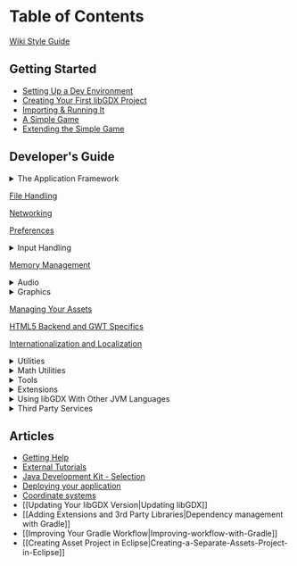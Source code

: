 # Table of Contents
[Wiki Style Guide](Wiki-Style-Guide)

## Getting Started
* [Setting Up a Dev Environment](https://libgdx.com/dev/setup/)
* [Creating Your First libGDX Project](https://libgdx.com/dev/project_generation/)
* [Importing & Running It](https://libgdx.com/dev/import_and_running/)
* [A Simple Game](https://libgdx.com/dev/simple_game/)
* [Extending the Simple Game](https://libgdx.com/dev/simple_game_extended/)

## Developer's Guide
<details><summary>The Application Framework</summary>

* [The Application Framework](The-Application-Framework)  
* [The Life-Cycle](The-Life-Cycle)  
* [Modules Overview](Modules-Overview)  
* [Starter Classes and Configuration](Starter-Classes-and-Configuration)  
* [Querying](Querying)  
* [Logging](Logging)  
* [Threading](Threading)  
* [Interfacing With Platform-Specific Code](Interfacing-With-Platform-Specific-Code)

</details>

[File Handling](File-Handling)

[Networking](Networking)

[Preferences](Preferences)

<details><summary>Input Handling</summary>

* [Input Handling](Input-Handling)
* [Configuration and Querying](Configuration-and-Querying)
* [Mouse, Touch and Keyboard](Mouse,-Touch-and-Keyboard)
  * [Polling](Polling)  
  * [Event Handling](Event-Handling)
* [Controllers](Controllers)
* [Gesture Detection](Gesture-Detection)
* [Simple Text Input](Simple-Text-Input)
* [Accelerometer](Accelerometer)
* [Compass](Compass)
* [Gyroscope](Gyroscope)
* [Vibrator](Vibrator)
* [Cursor Visibility and Catching](Cursor-Visibility-and-Catching)
* [Back and Menu Key Catching](Back-and-Menu-Key-Catching)
* [On-Screen Keyboard](On-Screen-Keyboard)
* [Adding new Keycodes](Adding-new-Keycodes)

</details>

[Memory Management](Memory-Management)

<details><summary>Audio</summary>

* [Audio](Audio)
* [Sound Effects](Sound-Effects)
* [Streaming Music](Streaming-Music)
* [Playing PCM Audio](Playing-PCM-Audio)
* [Recording PCM Audio](Recording-PCM-Audio)

</details>

<details><summary>Graphics</summary>

* [Graphics](Graphics)
* [Querying and configuring graphics (monitors, display modes, vsync, display cutouts)](Querying-and-configuring-graphics-(monitors,-display-modes,-vsync,-display-cutouts))
* [Continuous and Non-Continuous Rendering](Continuous-and-Non-Continuous-Rendering)
* [Clearing the Screen](Clearing-the-Screen)
* [Taking a Screenshot](Taking-a-Screenshot)
* [Profiling](Profiling)
* [Viewports](Viewports)
* [OpenGL (ES) Support](OpenGL-(ES)-Support)  
  * Configuration and Querying OpenGL ??  
  * Direct Access ??  
  * Utility Classes  
     -[Rendering Shapes](Rendering-Shapes)  
     -[Textures and TextureRegions](Textures-and-TextureRegions)  
     -[Meshes](Meshes)  
     -[Shaders](Shaders)  
     -[Frame Buffer Objects](Frame-Buffer-Objects)

&nbsp;&nbsp;&nbsp; **2D Graphics**  
* [SpriteBatch, TextureRegions, and Sprites](SpriteBatch,-TextureRegions,-and-Sprites)  
* [2D Animation](2D-Animation)  
* [Clipping, With the Use of ScissorStack](Clipping,-With-the-Use-of-ScissorStack)  
* [Masking](Masking)  
* [Orthographic Camera](Orthographic-Camera)  
* Mapping Touch Coordinates ??  
* [NinePatches](NinePatches)  
* [Bitmap Fonts](Bitmap-Fonts)  
  * [Distance Field Fonts](Distance-Field-Fonts)  
  * [Color Markup Language](Color-Markup-Language)  
* [Using TextureAtlases](Using-TextureAtlases)  
* [Pixmaps](Pixmaps)  
* [Packing Atlases Offline](Packing-Atlases-Offline)  
* [Packing Atlases at Runtime](Packing-Atlases-at-Runtime)  
* [Texture Compression](Texture-Compression)  
* [2D ParticleEffects](2D-ParticleEffects)  
* [Tile Maps](Tile-Maps)  
* [scene2d](scene2d)  
* [scene2d.ui](scene2d.ui)  
  * [Table](Table)  
  * [Skin](Skin)  
* [ImGui](ImGui)

&nbsp;&nbsp;&nbsp; **[3D Graphics](3D-Graphics)**

* [Quick Start](Quick-Start)  
* [Models](Models)  
* [Material and Environment](Material-and-Environment)  
* [ModelBatch](ModelBatch)  
* [ModelCache](ModelCache)  
* [ModelBuilder, MeshBuilder and MeshPartBuilder](ModelBuilder,-MeshBuilder-and-MeshPartBuilder)  
* [3D Animations and Skinning](3D-Animations-and-Skinning)  
* [Importing Blender Models in libGDX](Importing-Blender-Models-in-libGDX)  
* [3D Particle Effects](3D-Particle-Effects)  
* [Virtual Reality (VR)](Virtual-Reality-(VR))
* [3D Picking](3D-Picking)
* Perspective Camera ??  

</details>

[Managing Your Assets](Managing-Your-Assets)

[HTML5 Backend and GWT Specifics](HTML5-Backend-and-GWT-Specifics)

[Internationalization and Localization](Internationalization-and-Localization)

<details><summary>Utilities</summary>

* [Reading and Writing JSON](Reading-and-Writing-JSON)
* [Reading and Writing XML](Reading-and-Writing-XML)
* [Collections](Collections)
* [Reflection](Reflection)
* [jnigen](jnigen)

</details>

<details><summary>Math Utilities</summary>

* [Math Utilities](Math-Utilities)
* [Interpolation](Interpolation)
* [Vectors, Matrices, Quaternions](Vectors,-Matrices,-Quaternions)
* [Circles, Planes, Rays, etc.](Circles,-Planes,-Rays,-etc.)
* [Path Interface and Splines](Path-Interface-and-Splines)
* Bounding Volumes ??
* Intersection and Overlap Testing ??

</details>

<details><summary>Tools</summary>

* [Texture Packer](Texture-Packer)
* [Hiero](Hiero)
* [2D Particle Editor](2D-Particle-Editor)
* [Skin Composer](Skin-Composer)
* [Overlap2D](Overlap2D)

</details>

<details><summary>Extensions</summary>

* [Artificial Intelligence](Artificial-Intelligence)
* [gdx-freetype](gdx-freetype)
* [gdx-pay](gdx-pay): cross-platform In-App-Purchasing API
* [Physics](Physics)  
  * [Box2D](Box2D)  
  * [Bullet Physics](Bullet-Physics)  
     -[[Setup|Bullet Wrapper Setup]]  
     -[[Using the Wrapper|Bullet Wrapper Using the wrapper]]  
     -[[Using Models|Bullet Wrapper Using models]]  
     -[[Contact Callbacks|Bullet Wrapper Contact callbacks]]  
     -[[Custom Classes|Bullet Wrapper Custom classes]]  
     -[[Debugging|Bullet Wrapper Debugging]]
* [[Publishing Your Own Extensions|Third Party Extension Support]]
</details>

<details><summary>Using libGDX With Other JVM Languages</summary>

* [Using libGDX With Other JVM Languages](Using-libGDX-With-Other-JVM-Languages)
* [Using libGDX With Clojure](Using-libGDX-With-Clojure)
* [Using libGDX With Kotlin](Using-libGDX-With-Kotlin)
* [Using libGDX With Python](Using-libGDX-With-Python)
* [Using libGDX With Scala](Using-libGDX-With-Scala)

</details>

<details><summary>Third Party Services</summary>

* [AdMob in libGDX](AdMob-in-libGDX)
* [Airpush in libGDX](Airpush-in-libGDX)
* [Firebase in libGDX](Firebase-in-libGDX)
* [Smaato in libGDX](Smaato-in-libGDX)
* [Google Play Games Services in libGDX](Google-Play-Games-Services-in-libGDX)
* [Pollfish in libGDX](Pollfish-in-libGDX)
* [ProGuard/DexGuard and libGDX](ProGuard/DexGuard-and-libGDX)

</details>

## Articles
* [Getting Help](Getting-Help)
* [External Tutorials](External-Tutorials)
* [Java Development Kit - Selection](Java-Development-Kit---Selection)
* [Deploying your application](Deploying-your-application)
* [Coordinate systems](Coordinate-systems)
* [[Updating Your libGDX Version|Updating libGDX]]
* [[Adding Extensions and 3rd Party Libraries|Dependency management with Gradle]]
* [[Improving Your Gradle Workflow|Improving-workflow-with-Gradle]]
* [[Creating Asset Project in Eclipse|Creating-a-Separate-Assets-Project-in-Eclipse]]
